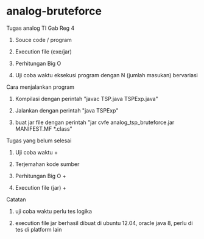 # analog-bruteforce
Tugas analog TI Gab Reg 4

1. Souce code / program

2. Execution file (exe/jar)

3. Perhitungan Big O

4. Uji coba waktu eksekusi program dengan N (jumlah masukan) bervariasi

Cara menjalankan program 

1. Kompilasi dengan perintah "javac TSP.java TSPExp.java"

2. Jalankan dengan perintah "java TSPExp"

3. buat jar file dengan perintah "jar cvfe analog_tsp_bruteforce.jar MANIFEST.MF *.class"

Tugas yang belum selesai

1. Uji coba waktu +

2. Terjemahan kode sumber

3. Perhitungan Big O +

4. Execution file (jar) +

Catatan

1. uji coba waktu perlu tes logika

2. execution file jar berhasil dibuat di ubuntu 12.04, oracle java 8, perlu di tes di platform lain
